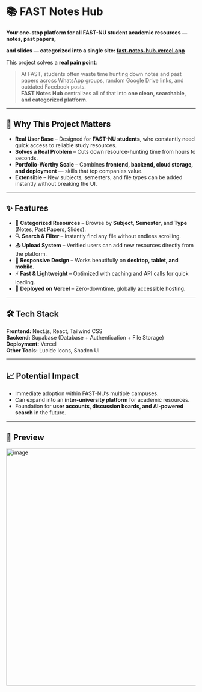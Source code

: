 # 📚 FAST Notes Hub

**Your one-stop platform for all FAST-NU student academic resources — notes, past papers,**

**and slides — categorized into a single site: 
[**fast-notes-hub.vercel.app**](https://fast-notes-hub.vercel.app)**

This project solves a **real pain point**:

> At FAST, students often waste time hunting down notes and past papers across WhatsApp groups, random Google Drive links, and outdated Facebook posts.  
> **FAST Notes Hub** centralizes all of that into **one clean, searchable, and categorized platform**.

---

## 🚀 Why This Project Matters

- **Real User Base** – Designed for **FAST-NU students**, who constantly need quick access to reliable study resources.  
- **Solves a Real Problem** – Cuts down resource-hunting time from hours to seconds.  
- **Portfolio-Worthy Scale** – Combines **frontend, backend, cloud storage, and deployment** — skills that top companies value.  
- **Extensible** – New subjects, semesters, and file types can be added instantly without breaking the UI.  

---

## ✨ Features

- 📂 **Categorized Resources** – Browse by **Subject**, **Semester**, and **Type** (Notes, Past Papers, Slides).  
- 🔍 **Search & Filter** – Instantly find any file without endless scrolling.  
- 📤 **Upload System** – Verified users can add new resources directly from the platform.  
- 📱 **Responsive Design** – Works beautifully on **desktop, tablet, and mobile**.  
- ⚡ **Fast & Lightweight** – Optimized with caching and API calls for quick loading.  
- 🚀 **Deployed on Vercel** – Zero-downtime, globally accessible hosting.  

---

## 🛠 Tech Stack

**Frontend:** Next.js, React, Tailwind CSS  
**Backend:** Supabase (Database + Authentication + File Storage)  
**Deployment:** Vercel  
**Other Tools:** Lucide Icons, Shadcn UI  

---

## 📈 Potential Impact

- Immediate adoption within FAST-NU’s multiple campuses.  
- Can expand into an **inter-university platform** for academic resources.  
- Foundation for **user accounts, discussion boards, and AI-powered search** in the future.  

---

## 📸 Preview
<img width="1076" height="629" alt="image" src="https://github.com/user-attachments/assets/62c2cb51-d63f-47e6-9a44-a02789b29e2d" />


